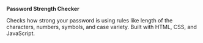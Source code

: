 **Password Strength Checker**

Checks how strong your password is using rules like length of the characters, numbers, symbols, and case variety. Built with HTML, CSS, and JavaScript.
